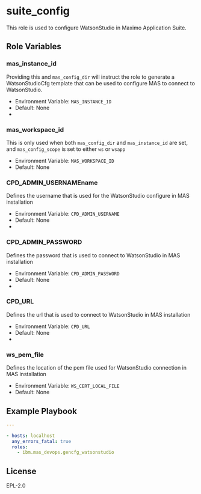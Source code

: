 suite_config
============

This role is used to configure WatsonStudio in Maximo Application Suite.

Role Variables
--------------

### mas_instance_id
Providing this and `mas_config_dir` will instruct the role to generate a WatsonStudioCfg template that can be used to configure MAS to connect to WatsonStudio.

- Environment Variable: `MAS_INSTANCE_ID`
- Default: None
- 
### mas_workspace_id
This is only used when both `mas_config_dir` and `mas_instance_id` are set, and `mas_config_scope` is set to either `ws` or `wsapp`

- Environment Variable: `MAS_WORKSPACE_ID`
- Default: None

### CPD_ADMIN_USERNAMEname
Defines the username that is used for the WatsonStudio configure in MAS installation

- Environment Variable: `CPD_ADMIN_USERNAME`
- Default: None
- 
### CPD_ADMIN_PASSWORD
Defines the password that is used to connect to WatsonStudio in MAS installation

- Environment Variable: `CPD_ADMIN_PASSWORD`
- Default: None
- 
### CPD_URL
Defines the url that is used to connect to WatsonStudio in MAS installation

- Environment Variable: `CPD_URL`
- Default: None
- 
### ws_pem_file
Defines the location of the pem file used for WatsonStudio connection in MAS installation

- Environment Variable: `WS_CERT_LOCAL_FILE`
- Default: None

Example Playbook
----------------

```yaml
---

- hosts: localhost
  any_errors_fatal: true  
  roles:
    - ibm.mas_devops.gencfg_watsonstudio
```

License
-------

EPL-2.0
